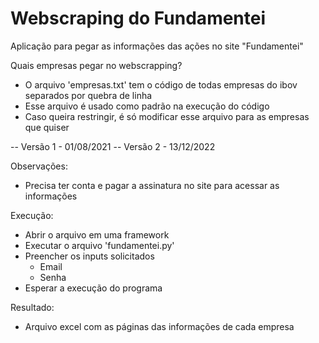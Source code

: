 # Webscraping do Fundamentei
Aplicação para pegar as informações das ações no site "Fundamentei"

Quais empresas pegar no webscrapping?
  - O arquivo 'empresas.txt' tem o código de todas empresas do ibov separados por quebra de linha
  - Esse arquivo é usado como padrão na execução do código
  - Caso queira restringir, é só modificar esse arquivo para as empresas que quiser

-- Versão 1 - 01/08/2021
-- Versão 2 - 13/12/2022

Observações:
  - Precisa ter conta e pagar a assinatura no site para acessar as informações
  
Execução:
  - Abrir o arquivo em uma framework
  - Executar o arquivo 'fundamentei.py'
  - Preencher os inputs solicitados
    - Email
    - Senha
  - Esperar a execução do programa

Resultado:
  - Arquivo excel com as páginas das informações de cada empresa
